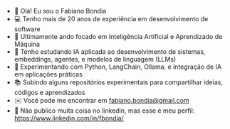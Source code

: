 - 👋 Olá! Eu sou o Fabiano Bondia
- 💻 Tenho mais de 20 anos de experiência em desenvolvimento de software
- 👀 Ultimamente ando focado em Inteligência Artificial e Aprendizado de Máquina
- 🧠 Tenho estudando IA aplicada ao desenvolvimento de sistemas, embeddings, agentes, e modelos de linguagem (LLMs)
- 🔧 Experimentando com Python, LangChain, Ollama, e integração de IA em aplicações práticas
- 📚 Subindo alguns repositórios experimentais para compartilhar ideias, códigos e aprendizados
- ✉️ Você pode me encontrar em fabiano.bondia@gmail.com
- 🔗 Não publico muita coisa no linkedin, mas esse é meu perfil: https://www.linkedin.com/in/fbondia/
